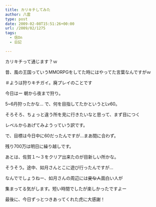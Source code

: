 ```yaml
---
title: カリキチしてみた
author: 八雲
type: post
date: 2009-02-08T15:51:26+00:00
url: /2009/02/1275
tags:
  - 信On
  - 日記

---
```

カリキチって通じます？ｗ
  
昔、風の王国っていうMMORPGをしてた時にはやってた言葉なんですがｗ
  
＃ようは狩りキチガイ。廃プレイのことです

今日はー 朝から夜まで狩り。
  
5~6丹狩ったかな… で、何を目指してたかというとLv60。
  
そろそろ、ちょっと違う所を見に行きたいなと思って、まず目につく
  
レベルからあげてみようっていう訳です。

で、目標は今日中に60だったんですが…まあ間に合わず。
  
残り700万は明日に繰り越しです。
  
あとは、佐賀１～３をクリア出来たのが目新しい所かな。

そうそう。途中、如月さんとこに遊び行ったんですが…
  
なんででしょうねー、如月さんの周辺には<del datetime="2009-02-08T15:41:02+00:00">変な人</del>面白い人が
  
集まってる気がします。短い時間でしたが楽しかったですよー

最後に、今日ずっとつきあってくれた虎に大感謝！
